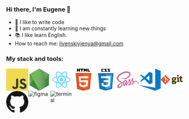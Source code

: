 ### Hi there, I'm Eugene 👋

<!-- **Eugene-36/Eugene-36** is a ✨ _special_ ✨ repository because its `README.md` (this file) appears on your GitHub profile.

Here are some ideas to get you started: -->

- 🔭 I like to write code
- 🌱 I am constantly learning new things
- :books: I like learn English.
- How to reach me: livenskiyjenya@gmail.com
<!-- ### Connect with me

[<img align="left" src="https://i.pinimg.com/originals/c2/81/8c/c2818c6d5d111f61846fbc878bc51b5e.png" width="60" alt="instagram">][instagram]
[<img align="left" src="https://simg.nicepng.com/png/small/207-2078675_vk-logo-vk-icon-android.png" width="60" alt="vk">][vk] -->

### My stack and tools:

<img align="left"  src="https://raw.githubusercontent.com/github/explore/80688e429a7d4ef2fca1e82350fe8e3517d3494d/topics/javascript/javascript.png"  width="60" alt="JS">
<img align="left"  src="https://raw.githubusercontent.com/github/explore/80688e429a7d4ef2fca1e82350fe8e3517d3494d/topics/nodejs/nodejs.png"  width="60" alt="Node">
<img align="left"  src="https://raw.githubusercontent.com/github/explore/80688e429a7d4ef2fca1e82350fe8e3517d3494d/topics/react/react.png"  width="60" alt="React">

<img align="left"  src="https://raw.githubusercontent.com/github/explore/80688e429a7d4ef2fca1e82350fe8e3517d3494d/topics/html/html.png"  width="60" alt="HTML">
<img align="left"  src="https://raw.githubusercontent.com/github/explore/80688e429a7d4ef2fca1e82350fe8e3517d3494d/topics/css/css.png"  width="60" alt="CSS">
<img align="left"  src="https://raw.githubusercontent.com/github/explore/80688e429a7d4ef2fca1e82350fe8e3517d3494d/topics/sass/sass.png"  width="60" alt="Sass">
<img align="left"  src="https://raw.githubusercontent.com/github/explore/80688e429a7d4ef2fca1e82350fe8e3517d3494d/topics/visual-studio-code/visual-studio-code.png"  width="60" alt="Vs">
<img align="left"  src="https://raw.githubusercontent.com/github/explore/80688e429a7d4ef2fca1e82350fe8e3517d3494d/topics/git/git.png"  width="60" alt="git">
<img align="left"  src="https://raw.githubusercontent.com/github/explore/78df643247d429f6cc873026c0622819ad797942/topics/github/github.png"  width="60" alt="github">
<img align="left" src="https://upload.wikimedia.org/wikipedia/commons/3/33/Figma-logo.svg"    width="60" alt="figma">

<img align="left" src="https://upload.wikimedia.org/wikipedia/commons/thumb/d/d8/High-contrast-utilities-terminal.svg/1200px-High-contrast-utilities-terminal.svg.png"    width="60" alt="terminal">

<!-- [instagram]: https://vk.com/id23289560

[vk]: -->

